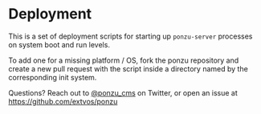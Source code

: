 # Deployment

This is a set of deployment scripts for starting up `ponzu-server` processes on
system boot and run levels.

To add one for a missing platform / OS, fork the ponzu repository and create a
new pull request with the script inside a directory named by the corresponding
init system.

Questions? Reach out to [@ponzu_cms](https://twitter.com/ponzu_cms) on Twitter, 
or open an issue at https://github.com/extvos/ponzu
